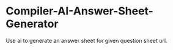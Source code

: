 # Compiler-AI-Answer-Sheet-Generator
Use ai to generate an answer sheet for given question sheet url.
